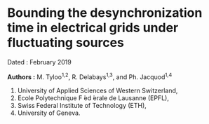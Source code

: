 # Bounding the desynchronization time in electrical grids under fluctuating sources 

Dated : February 2019 

**Authors :** M. Tyloo<sup>1,2</sup>, R. Delabays<sup>1,3</sup>, and Ph. Jacquod<sup>1,4</sup> 

1) University of Applied Sciences of Western Switzerland, 
2) Ecole Polytechnique F ́ed ́erale de Lausanne (EPFL), 
3) Swiss Federal Institute of Technology (ETH), 
4) University of Geneva.




<!-- keywords: network_stability, Basin escape, Kuramoto, Inertia-->

<!-- link: -->